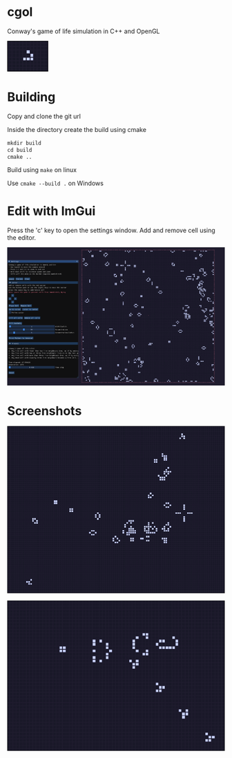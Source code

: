 # cgol
Conway's game of life simulation in C++ and OpenGL

![cgol_glider](.github/cgol_glider.png)

# Building
Copy and clone the git url

Inside the directory create the build using cmake
```
mkdir build
cd build
cmake ..
```
Build using ```make``` on linux

Use ```cmake --build .``` on Windows

# Edit with ImGui
Press the 'c' key to open the settings window.
Add and remove cell using the editor.

![cgol_edit](.github/cgol_edit.png)

# Screenshots
![cgol_scene](.github/cgol_scene.png)

![cgol_gun](.github/cgol_gun.png)
